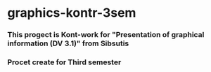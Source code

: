 # graphics-kontr-3sem
### This progect is Kont-work for "Presentation of graphical information (DV 3.1)" from Sibsutis
### Procet create for Third semester
